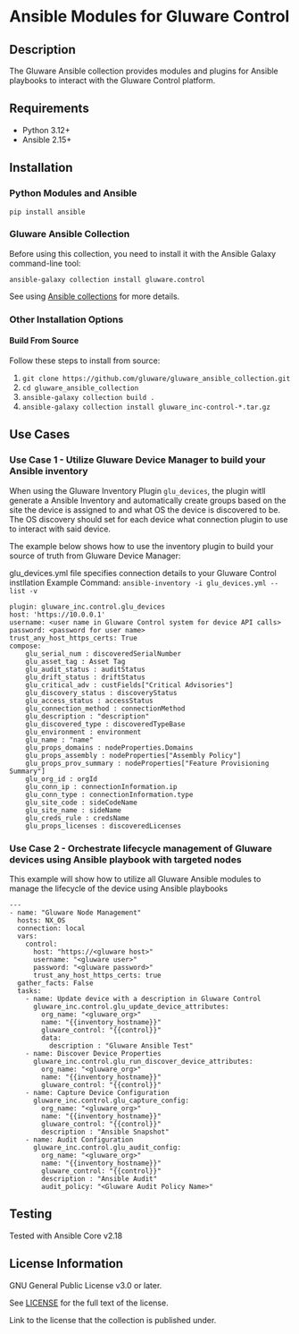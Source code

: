 # Ansible Modules for Gluware Control

## Description
The Gluware Ansible collection provides modules and plugins for Ansible playbooks to interact with the Gluware Control platform.

## Requirements

- Python 3.12+
- Ansible 2.15+

## Installation

### Python Modules and Ansible
```
pip install ansible
```

### Gluware Ansible Collection
Before using this collection, you need to install it with the Ansible Galaxy command-line tool:

```
ansible-galaxy collection install gluware.control
```

See using [Ansible collections](https://docs.ansible.com/ansible/latest/user_guide/collections_using.html#installing-collections) for more details.

### Other Installation Options

#### Build From Source

Follow these steps to install from source:

1. ``git clone https://github.com/gluware/gluware_ansible_collection.git``
2. ``cd gluware_ansible_collection``
3. ``ansible-galaxy collection build .``
4. ``ansible-galaxy collection install gluware_inc-control-*.tar.gz``

## Use Cases

### Use Case 1 - Utilize Gluware Device Manager to build your Ansible inventory
When using the Gluware Inventory Plugin `glu_devices`, the plugin witll generate a Ansible Inventory and automatically create groups based on the site the device is assigned to and what OS the device is discovered to be.  The OS discovery should set for each device what connection plugin to use to interact with said device.  

The example below shows how to use the inventory plugin to build your source of truth from Gluware Device Manager:

glu_devices.yml file specifies connection details to your Gluware Control instllation
Example Command: ``ansible-inventory -i glu_devices.yml --list -v``
```
plugin: gluware_inc.control.glu_devices
host: 'https://10.0.0.1'
username: <user name in Gluware Control system for device API calls>
password: <password for user name>
trust_any_host_https_certs: True
compose:
    glu_serial_num : discoveredSerialNumber
    glu_asset_tag : Asset Tag
    glu_audit_status : auditStatus
    glu_drift_status : driftStatus
    glu_critical_adv : custFields["Critical Advisories"]
    glu_discovery_status : discoveryStatus
    glu_access_status : accessStatus
    glu_connection_method : connectionMethod
    glu_description : "description"
    glu_discovered_type : discoveredTypeBase
    glu_environment : environment
    glu_name : "name"
    glu_props_domains : nodeProperties.Domains
    glu_props_assembly : nodeProperties["Assembly Policy"]
    glu_props_prov_summary : nodeProperties["Feature Provisioning Summary"]
    glu_org_id : orgId
    glu_conn_ip : connectionInformation.ip
    glu_conn_type : connectionInformation.type
    glu_site_code : sideCodeName
    glu_site_name : sideName
    glu_creds_rule : credsName
    glu_props_licenses : discoveredLicenses
```
### Use Case 2 - Orchestrate lifecycle management of Gluware devices using Ansible playbook with targeted nodes
This example will show how to utilize all Gluware Ansible modules to manage the lifecycle of the device using Ansible playbooks
```
---
- name: "Gluware Node Management"
  hosts: NX_OS
  connection: local
  vars:
    control:
      host: "https://<gluware host>"
      username: "<gluware user>"
      password: "<gluware password>"
      trust_any_host_https_certs: true
  gather_facts: False
  tasks:
    - name: Update device with a description in Gluware Control
      gluware_inc.control.glu_update_device_attributes:
        org_name: "<gluware_org>"
        name: "{{inventory_hostname}}"
        gluware_control: "{{control}}"
        data:
          description : "Gluware Ansible Test"
    - name: Discover Device Properties
      gluware_inc.control.glu_run_discover_device_attributes:
        org_name: "<gluware_org>"
        name: "{{inventory_hostname}}"
        gluware_control: "{{control}}"
    - name: Capture Device Configuration
      gluware_inc.control.glu_capture_config:
        org_name: "<gluware_org>"
        name: "{{inventory_hostname}}"
        gluware_control: "{{control}}"
        description : "Ansible Snapshot"
    - name: Audit Configuration
      gluware_inc.control.glu_audit_config:
        org_name: "<gluware_org>"
        name: "{{inventory_hostname}}"
        gluware_control: "{{control}}"
        description : "Ansible Audit"
        audit_policy: "<Gluware Audit Policy Name>"
```
## Testing
Tested with Ansible Core v2.18

## License Information
GNU General Public License v3.0 or later.

See [LICENSE](https://github.com/gluware/gluware_ansible_collection/blob/main/LICENSE) for the full text of the license.

Link to the license that the collection is published under.
